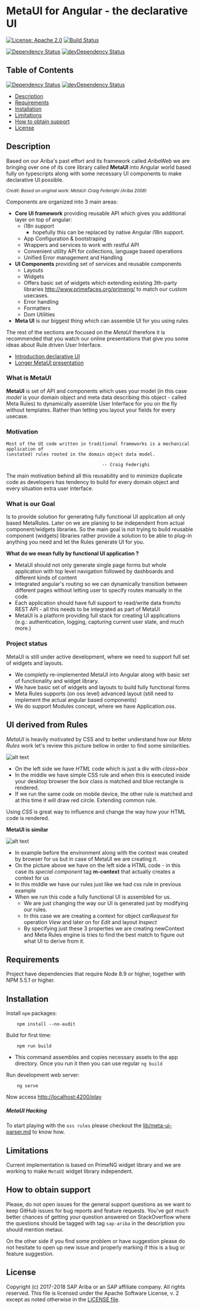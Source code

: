 # MetaUI for Angular - the declarative UI

[![License: Apache 2.0](https://img.shields.io/badge/License-Apache%202.0-yellowgreen.svg)](https://opensource.org/licenses/Apache-2.0)
[![Build Status](https://travis-ci.org/SAP/angular-metaui.svg?branch=master)](https://travis-ci.org/SAP/angular-metaui)

[![Dependency Status](https://david-dm.org/SAP/angular-metaui.svg)](https://david-dm.org/SAP/angular-metaui) [![devDependency Status](https://david-dm.org/SAP/angular-metaui.svg)](https://david-dm.org/SAP/angular-meta?type=dev)





## Table of Contents
[![Dependency Status](https://david-dm.org/angular/angular-cli.svg)](https://david-dm.org/angular/angular-cli) [![devDependency Status](https://david-dm.org/angular/angular-cli/dev-status.svg)](https://david-dm.org/angular/angular-cli?type=dev)
* [Description](#description)
* [Requirements](#requirements)
* [Installation](#Installation)
* [Limitations](#Limitations)
* [How to obtain support](#howto-obtain-support)
* [License](#license)





## Description

Based on our Ariba's past effort and its framework called _AribaWeb_ we are bringing over one of 
its core library called **MetaUI** into Angular world based fully on typescripts along with some necessary UI components to 
make declarative UI possible. 

<small>_Credit:  Based on original work: MetaUI: Craig Federighi (Ariba 2008)_</small>


Components are organized into 3 main areas:
 
 * **Core UI framework** providing reusable API which gives you additional layer on top of angular:
    * i18n support
        * hopefully this can be replaced by native Angular i18n support.    
    * App Configuration & bootstraping
    * Wrappers and services to work with restful API    
    * Convenient utility API for collections, language based operations
    * Unified Error management and Handling
 *  **UI Components** providing set of services and reusable components
    * Layouts
    * Widgets
    * Offers basic set of widgets which extending existing 3th-party libraries http://www.primefaces.org/primeng/ to match our custom usecases. 
    * Error handling
    * Formatters
    * Dom Utilities
 * **Meta UI** is our biggest thing which can assemble UI for you using rules
    
 
The rest of the sections are focused on the _MetaUI_ therefore it is recommended that you watch our online presentations that give
you some ideas about Rule driven User Interface.

 - [Introduction declarative UI](https://www.youtube.com/watch?v=-Bv_ceUn1K8)
 - [Longer MetaUI presentation](https://www.youtube.com/watch?v=F0BMw_Sxjig)
 
                    
      

### What is MetaUI
**MetaUI** is set of API and components which uses your model (in this case _model_ is your domain object and meta data 
describing this object - called Meta Rules) to dynamically assemble User Interface for you on the fly without templates. 
Rather than letting you layout your fields for every usecase. 

### Motivation

```
Most of the UI code written in traditional frameworks is a mechanical application of 
(unstated) rules rooted in the domain object data model.
  						            
  						            -- Craig Federighi 	
```

The main motivation behind all this reusability and to minimize duplicate code as developers has tendency to build 
for every domain object and every situation extra user interface.
 

### What is our Goal
Is to provide solution for generating fully functional UI application all only based MetaRules. Later on we are planing
 to be independent from actual component/widgets libraries. So the main goal is not trying to build reusable component (widgets) libraries 
rather provide a solution to be able to plug-in anything you need and let the Rules generate UI for you. 
  

**What do we mean fully by functional UI application ?**
 + MetaUI should not only generate single page forms but whole application with top level navigation followed by 
 dashboards and different kinds of content 
 + Integrated angular's routing so we can dynamically transition between different pages without letting user to 
 specify routes manually in the code. 
 + Each application should have full support to read/write data from/to REST API  - all this needs to be integrated as part of MetaUI
 + MetaUI is a platform providing full stack for creating UI applications (e.g.: authentication, logging, capturing 
 current user state, and much more.)
  
 

### Project status
MetaUI is still under active development, where we need to support full set of widgets and layouts. 

+ We completly re-implemented MetaUI into Angular along with basic set of functionality and widget library.
+ We have basic set of widgets and layouts to build fully functional forms
+ Meta Rules supports (on oss level) advanced layout (still need to implement the actual angular based components)
+ We do support Modules concept, where we have Application.oss.



## UI derived from Rules

_MetaUI_ is heavily motivated by CSS and to better understand how our _Meta Rules_ work let's review this picture bellow in 
order to find some similarities.


![alt text](docs/img/cssvsmeta.png "CSS Comparission")


+ On the left side we have _HTML_ code which is just a div with _class=box_
+ In the middle we have simple CSS rule and when this is executed inside your desktop browser the _box_ class is matched
and blue rectangle is rendered.
+ If we run the same code on mobile device, the other rule is matched and at this time it will draw red circle. Extending 
common rule. 
 
 
 Using _CSS_  is great way to influence and change the way how your HTML code is rendered. 
 
 **MetaUI is similar**
 
 
![alt text](docs/img/css2meta.png "MetaUI schema")



+ In example before the environment along with the context was created by browser for us but in case of MetaUI we are creating it.
+ On the picture above we have on the left side a HTML code  - in this case its _special component_ tag **m-context** that actually 
creates a context for us
+ In this middle we have our rules just like we had css rule in previous example
+ When we run this code a fully functional UI is assembled for us.
    + We are just changing the way our UI is generated just by modifying our rules.
    + In this case we are creating a context for object _carRequest_ for operation _View_ and later on for _Edit_ and layout _Inspect_
    + By specifying just these 3 properties we are creating newContext and Meta Rules engine is tries to find the best match to figure out
     what UI to derive from it.



## Requirements

Project have dependencies that require  Node 8.9 or higher, together with NPM 5.5.1 or higher.

## Installation

Install `npm` packages:

```
    npm install --no-audit
```

Build for first time:

```
    npm run build
```
* This command assembles and copies necessary assets to the app directory. Once you run it then you can use regular `ng build`



Run development web server:

```
    ng serve
```

Now access [http://localhost:4200/play][1]


##### MetaUI Hacking

To start playing with the `oss rules` please checkout the [lib/meta-ui-parser.md][3] to know how.


## Limitations

Current implementation is based on PrimeNG widget library and we are working to make `MetaUI` widget library independent.



## How to obtain support

Please, do not open issues for the general support questions as we want to keep GitHub issues for bug reports and 
feature requests. You've got much better chances of getting your question answered on StackOverflow where the questions 
should be tagged with tag `sap-ariba` in the description you should mention metaui.

On the other side if you find some problem or have suggestion please do not hesitate to open up new issue and properly marking if this is a bug or 
feature suggestion.




## License

Copyright (c) 2017-2018 SAP Ariba or an SAP affiliate company. All rights reserved.
This file is licensed under the Apache Software License, v. 2 except as noted otherwise in the [LICENSE file][2].


   
 [1]: http://localhost:4200/play
 [2]: https://github.com/SAP/angular-metaui/blob/master/LICENSE
 [3]: https://github.com/SAP/angular-metaui/blob/master/lib/meta-ui-parser.md
 
 
